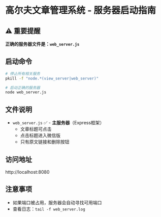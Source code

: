 # 高尔夫文章管理系统 - 服务器启动指南

## ⚠️ 重要提醒
**正确的服务器文件是：`web_server.js`**

## 启动命令
```bash
# 停止所有相关服务
pkill -f "node.*(view_server|web_server)"

# 启动正确的服务器
node web_server.js
```

## 文件说明
- `web_server.js` ✅ - **主服务器**（Express框架）
  - 文章标题可点击
  - 点击标题进入微信版
  - 只有原文链接和删除按钮

## 访问地址
http://localhost:8080

## 注意事项
- 如果端口被占用，服务器会自动寻找可用端口
- 查看日志：`tail -f web_server.log`